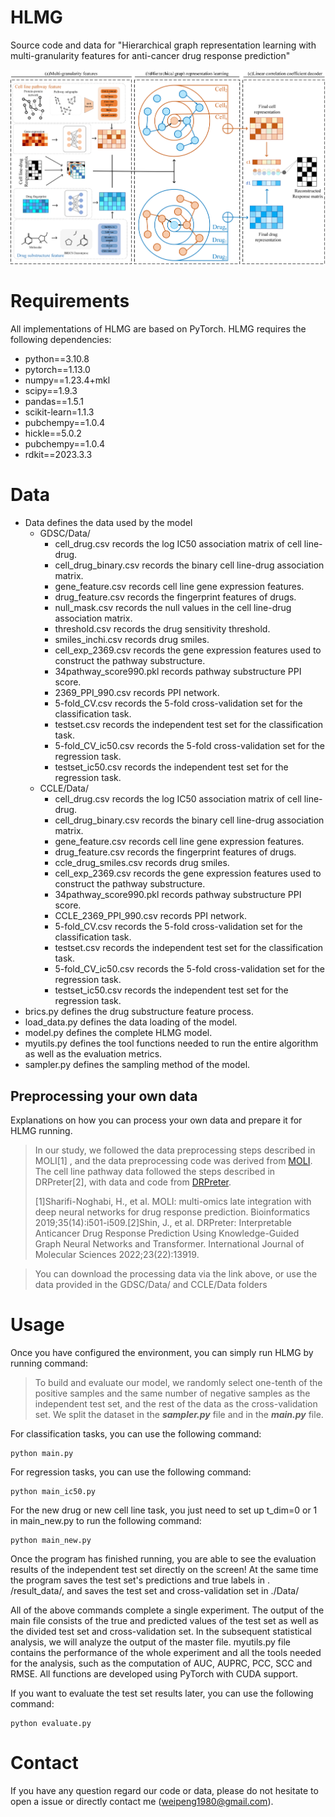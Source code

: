 HLMG
===============================
Source code and data for "Hierarchical graph representation learning with multi-granularity features for anti-cancer drug response prediction"

![Framework of HLMG](https://github.com/weiba/HLMG/blob/master/HLMG.png)  
# Requirements
All implementations of HLMG are based on PyTorch. HLMG requires the following dependencies:
- python==3.10.8
- pytorch==1.13.0
- numpy==1.23.4+mkl
- scipy==1.9.3
- pandas==1.5.1
- scikit-learn=1.1.3
- pubchempy==1.0.4
- hickle==5.0.2
- pubchempy==1.0.4
- rdkit==2023.3.3
# Data
- Data defines the data used by the model
	- GDSC/Data/
		- cell_drug.csv records the log IC50 association matrix of cell line-drug.
		- cell_drug_binary.csv records the binary cell line-drug association matrix.
		- gene_feature.csv records cell line gene expression features.
		- drug_feature.csv records the fingerprint features of drugs.
		- null_mask.csv records the null values in the cell line-drug association matrix.
		- threshold.csv records the drug sensitivity threshold.
        - smiles_inchi.csv records drug smiles.
        - cell_exp_2369.csv records the gene expression features used to construct the pathway substructure.
        - 34pathway_score990.pkl records pathway substructure PPI score.
        - 2369_PPI_990.csv records PPI network.
        - 5-fold_CV.csv records the 5-fold cross-validation set for the classification task.
        - testset.csv records the independent test set for the classification task.
        - 5-fold_CV_ic50.csv records the 5-fold cross-validation set for the regression task.
        - testset_ic50.csv records the independent test set for the regression task.
	- CCLE/Data/
		- cell_drug.csv records the log IC50 association matrix of cell line-drug.
		- cell_drug_binary.csv records the binary cell line-drug association matrix.
		- gene_feature.csv records cell line gene expression features.
		- drug_feature.csv records the fingerprint features of drugs.
        - ccle_drug_smiles.csv records drug smiles.
        - cell_exp_2369.csv records the gene expression features used to construct the pathway substructure.
        - 34pathway_score990.pkl records pathway substructure PPI score.
        - CCLE_2369_PPI_990.csv records PPI network.
        - 5-fold_CV.csv records the 5-fold cross-validation set for the classification task.
        - testset.csv records the independent test set for the classification task.
        - 5-fold_CV_ic50.csv records the 5-fold cross-validation set for the regression task.
        - testset_ic50.csv records the independent test set for the regression task.
- brics.py defines the drug substructure feature process.
- load_data.py defines the data loading of the model.
- model.py defines the complete HLMG model.
- myutils.py defines the tool functions needed to run the entire algorithm as well as the evaluation metrics.
- sampler.py defines the sampling method of the model.
## Preprocessing your own data
Explanations on how you can process your own data and prepare it for HLMG running.

> In our study, we followed the data preprocessing steps described in MOLI[1] , and the data preprocessing code was derived from [MOLI](https://github.com/hosseinshn/MOLI). The cell line pathway data followed the steps described in DRPreter[2], with data and code from [DRPreter](https://github.com/babaling/DRPreter).
> 
> [1]Sharifi-Noghabi, H., et al. MOLI: multi-omics late integration with deep neural networks for drug response prediction. Bioinformatics 2019;35(14):i501-i509.[2]Shin, J., et al. DRPreter: Interpretable Anticancer Drug Response Prediction Using Knowledge-Guided Graph Neural Networks and Transformer. International Journal of Molecular Sciences 2022;23(22):13919.

> You can download the processing data via the link above, or use the data provided in the GDSC/Data/ and CCLE/Data folders
# Usage
Once you have configured the environment, you can simply run HLMG by running command:
>To build and evaluate our model, we randomly select one-tenth of the positive samples and the same number of negative samples as the independent test set, and the rest of the data as the cross-validation set. We split the dataset in the ***sampler.py*** file and in the ***main.py*** file.

For classification tasks, you can use the following command:
```
python main.py
```
For regression tasks, you can use the following command:
```
python main_ic50.py
```
For the new drug or new cell line task, you just need to set up t_dim=0 or 1 in main_new.py to run the following command:
```
python main_new.py
```
Once the program has finished running, you are able to see the evaluation results of the independent test set directly on the screen! At the same time the program saves the test set's predictions and true labels in . /result_data/, and saves the test set and cross-validation set in ./Data/

All of the above commands complete a single experiment. The output of the main file consists of the true and predicted values of the test set as well as the divided test set and cross-validation set. In the subsequent statistical analysis, we will analyze the output of the master file. myutils.py file contains the performance of the whole experiment and all the tools needed for the analysis, such as the computation of AUC, AUPRC, PCC, SCC and RMSE. All functions are developed using PyTorch with CUDA support.

If you want to evaluate the test set results later, you can use the following command:
```
python evaluate.py
```
# Contact
If you have any question regard our code or data, please do not hesitate to open a issue or directly contact me (weipeng1980@gmail.com).
